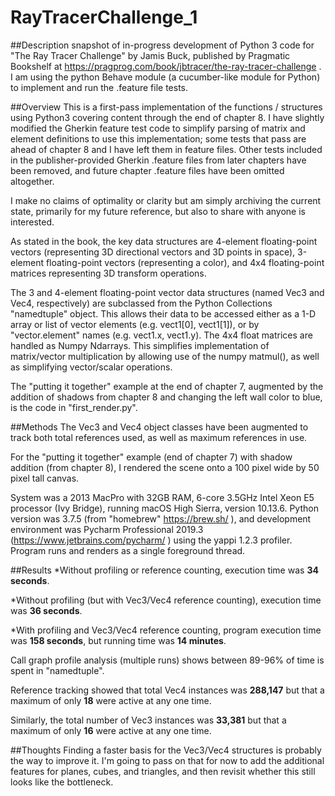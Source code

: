 # RayTracerChallenge_1
##Description
snapshot of in-progress development of Python 3 code for "The Ray Tracer Challenge" by Jamis Buck, 
published by Pragmatic Bookshelf at https://pragprog.com/book/jbtracer/the-ray-tracer-challenge .
I am using the python Behave module (a cucumber-like module for Python) to implement and run the 
.feature file tests.


##Overview
This is a first-pass implementation of the functions / structures using Python3 covering content through
the end of chapter 8. I have slightly modified the Gherkin feature test code to simplify parsing of matrix 
and element definitions to use this implementation; some tests that pass are ahead of chapter 8 and I have
left them in feature files.  Other tests included in the publisher-provided Gherkin .feature files from
later chapters have been removed, and future chapter .feature files have been omitted altogether.

I make no claims of optimality or clarity but am simply archiving the current state, primarily for my 
future reference, but also to share with anyone is interested.   

As stated in the book, the key data structures are 4-element floating-point vectors (representing 
3D directional vectors and 3D points in space), 3-element floating-point vectors (representing a color),
and 4x4 floating-point matrices representing 3D transform operations.

The 3 and 4-element floating-point vector data structures (named Vec3 and Vec4, respectively) are 
subclassed from the Python Collections "namedtuple" object.  This allows their data to be accessed 
either as a 1-D array or list of vector elements (e.g. vect1[0], vect1[1]), or by "vector.element" 
names (e.g. vect1.x, vect1.y).  The 4x4 float matrices are handled as Numpy Ndarrays.
This simplifies implementation of matrix/vector multiplication by allowing use of the numpy matmul(),
as well as simplifying vector/scalar operations.

The "putting it together" example at the end of chapter 7, augmented by the addition of shadows from
chapter 8 and changing the left wall color to blue, is the code in "first_render.py".  


##Methods
The Vec3 and Vec4 object classes have been augmented to track both total references used, as well 
as maximum references in use.

For the "putting it together" example (end of chapter 7) with shadow addition (from chapter 8),
I rendered the scene onto a 100 pixel wide by 50 pixel tall canvas.

System was a 2013 MacPro with 32GB RAM, 6-core 3.5GHz Intel Xeon E5 processor (Ivy Bridge), running 
macOS High Sierra, version 10.13.6.  Python version was 3.7.5 (from "homebrew" https://brew.sh/ ),
and development environment was Pycharm Professional 2019.3 (https://www.jetbrains.com/pycharm/ ) using
the yappi 1.2.3 profiler.  Program runs and renders as a single foreground thread.

##Results
*Without profiling or reference counting, execution time was **34 seconds**.

*Without profiling (but with Vec3/Vec4 reference counting), execution time was **36 seconds**.

*With profiling and Vec3/Vec4 reference counting, program execution time was **158 seconds**, 
but running time was **14 minutes**.


Call graph profile analysis (multiple runs) shows between 89-96% of time is spent 
in "namedtuple". 

Reference tracking showed that total Vec4 instances was **288,147** but that a maximum 
of only **18** were active at any one time.

Similarly, the total number of Vec3 instances was **33,381** but that a maximum of only **16**
were active at any one time.

##Thoughts
Finding a faster basis for the Vec3/Vec4 structures is probably the way to improve it.
I'm going to pass on that for now to add the additional features for planes, cubes, 
and triangles, and then revisit whether this still looks like the bottleneck.


